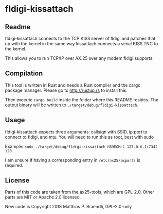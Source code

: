 fldigi-kissattach
=================

Readme
------

fldigi-kissattach connects to the TCP KISS server of fldigi and patches that up
with the kernel in the same way kissattach connects a serial KISS TNC to the
kernel.

This allows you to run TCP/IP over AX.25 over any modem fldigi supports.

Compilation
-----------

This tool is written in Rust and needs a Rust compiler and the cargo package manager.
Please go to http://rustup.rs to install this.

Then execute `cargo build` inside the folder where this README resides. The output binary
will be written to `./target/debug/fldigi-kissattach`.

Usage
-----

fldigi-kissattach expects three arguments: callsign with SSID, ip:port to connect to fldigi, and mtu. You
will need to run this as root, best with sudo

Example: `sudo ./target/debug/fldigi-kissattach HB9EGM-1 127.0.0.1:7342 120`

I am unsure if having a corresponding entry in `/etc/ax25/axports` is required.

License
-------

Parts of this code are taken from the ax25-tools, which are GPL-2.0. Other parts are MIT or Apache 2.0 licensed.

New code is Copyright 2018 Matthias P. Braendli, GPL-2.0-only
